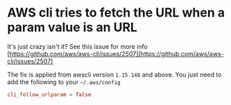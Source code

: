 # AWS cli tries to fetch the URL when a param value is an URL

It's just crazy isn't it? See this issue for more info [https://github.com/aws/aws-cli/issues/2507](https://github.com/aws/aws-cli/issues/2507)

The fix is applied from awscli version `1.15.148` and above.
You just need to add the following to your `~/.aws/config`

```conf
cli_follow_urlparam = false
```
